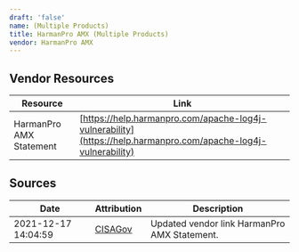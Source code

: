 ```yaml
---
draft: 'false'
name: (Multiple Products)
title: HarmanPro AMX (Multiple Products)
vendor: HarmanPro AMX
---
```


## Vendor Resources
| Resource | Link |
| --- | --- |
| HarmanPro AMX Statement | [https://help.harmanpro.com/apache-log4j-vulnerability](https://help.harmanpro.com/apache-log4j-vulnerability) |



## Sources
| Date | Attribution | Description |
| --- | --- | --- |
| 2021-12-17 14:04:59 | [CISAGov](https://raw.githubusercontent.com/cisagov/log4j-affected-db/develop/README.md) | Updated vendor link HarmanPro AMX Statement.  |
